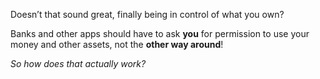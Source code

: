 Doesn’t that sound great, finally being in control of what you own?

Banks and other apps should have to ask **you** for permission to use your money and other assets, not the **other way around**!

_So how does that actually work?_
